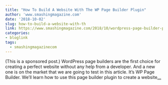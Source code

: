 ```yaml
---
title: "How To Build A Website With The WP Page Builder Plugin"
author: 'www.smashingmagazine.com'
date: '2018-10-02'
slug: how-to-build-a-website-with-th
link: https://www.smashingmagazine.com/2018/10/wordpress-page-builder-plugin/
categories:
- bloglink
tags:
  - smashingmagazinecom
---
```


(This is a sponsored post.) WordPress page builders are the first choice for creating a perfect website without any help from a developer. And a new one is on the market that we are going to test in this article. It’s WP Page Builder. We’ll learn how to use this page builder plugin to create a website[... <i class="fas fa-external-link-alt"></i>](https://www.smashingmagazine.com/2018/10/wordpress-page-builder-plugin/)

